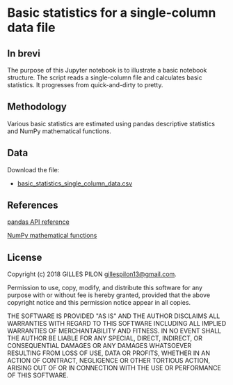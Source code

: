 # Basic statistics for a single-column data file

## In brevi

The purpose of this Jupyter notebook is to illustrate a basic notebook structure. The script reads a single-column file and calculates basic statistics. It progresses from quick-and-dirty to pretty.

## Methodology

Various basic statistics are estimated using pandas descriptive statistics and NumPy mathematical functions.

## Data

Download the  file:

- [basic_statistics_single_column_data.csv](https://drive.google.com/open?id=1TEMthfmiNQDUC78-JupolqKRdZpUe3hv)

## References

[pandas API reference](https://pandas.pydata.org/pandas-docs/stable/basics.html#descriptive-statistics)

[NumPy mathematical functions](https://docs.scipy.org/doc/numpy-1.13.0/reference/routines.math.html)

## License

Copyright (c) 2018 GILLES PILON <gillespilon13@gmail.com>.

Permission to use, copy, modify, and distribute this software for any purpose with or without fee is hereby granted, provided that the above
copyright notice and this permission notice appear in all copies.

THE SOFTWARE IS PROVIDED "AS IS" AND THE AUTHOR DISCLAIMS ALL WARRANTIES WITH REGARD TO THIS SOFTWARE INCLUDING ALL IMPLIED WARRANTIES OF MERCHANTABILITY AND FITNESS. IN NO EVENT SHALL THE AUTHOR BE LIABLE FOR ANY SPECIAL, DIRECT, INDIRECT, OR CONSEQUENTIAL DAMAGES OR ANY DAMAGES WHATSOEVER RESULTING FROM LOSS OF USE, DATA OR PROFITS, WHETHER IN AN ACTION OF CONTRACT, NEGLIGENCE OR OTHER TORTIOUS ACTION, ARISING OUT OF OR IN CONNECTION WITH THE USE OR PERFORMANCE OF THIS SOFTWARE.
